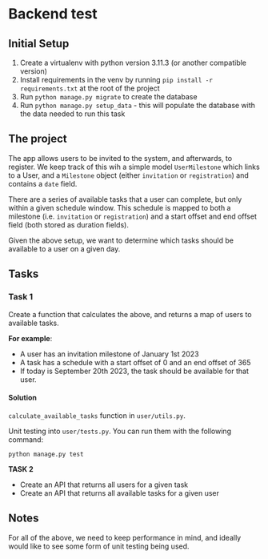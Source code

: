 # Backend test

## Initial Setup

1. Create a virtualenv with python version 3.11.3 (or another compatible version)
2. Install requirements in the venv by running `pip install -r requirements.txt` at the root of the project
3. Run `python manage.py migrate` to create the database
4. Run `python manage.py setup_data` - this will populate the database with the data needed to run this task


## The project
The app allows users to be invited to the system, and afterwards, to register. We keep track of this wih a simple model `UserMilestone` which links to a User, and a `Milestone` object (either `invitation` or `registration`) and contains a `date` field.

There are a series of available tasks that a user can complete, but only within a given schedule window. This schedule is mapped to both a milestone (i.e. `invitation` or `registration`) and a start offset and end offset field (both stored as duration fields).

Given the above setup, we want to determine which tasks should be available to a user on a given day.

## Tasks

### Task 1

Create a function that calculates the above, and returns a map of users to available tasks.

**For example**:
- A user has an invitation milestone of January 1st 2023
- A task has a schedule with a start offset of 0 and an end offset of 365
- If today is September 20th 2023, the task should be available for that user.

#### Solution
`calculate_available_tasks` function in `user/utils.py`.

Unit testing into `user/tests.py`. You can run them with the following command:
```shell
python manage.py test
```

**TASK 2**

* Create an API that returns all users for a given task
* Create an API that returns all available tasks for a given user

## Notes

For all of the above, we need to keep performance in mind, and ideally would like to see some form of unit testing being used.
